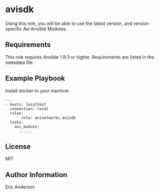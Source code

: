 avisdk
=========

Using this role, you will be able to use the latest version, and version specific Avi Ansible Modules.

Requirements
------------

This role requires Ansible 1.9.3 or higher. Requirements are listed in the metadata file.


Example Playbook
----------------

Install docker to your machine.

    ---
    - hosts: localhost
      connection: local
      roles:
         - role: avinetworks.avisdk
      tasks:
        avi_module:
          ......


License
-------

MIT

Author Information
------------------

Eric Anderson
